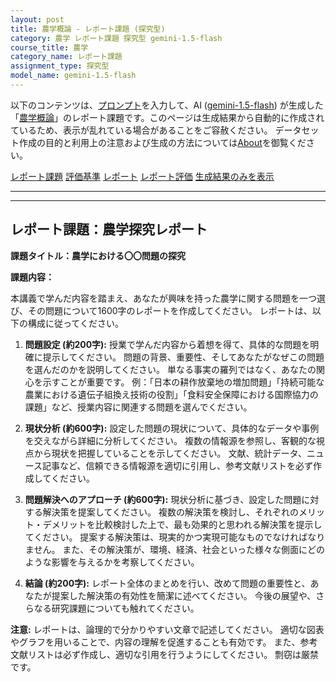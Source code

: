 ```yaml
---
layout: post
title: 農学概論 - レポート課題 (探究型)
category: 農学 レポート課題 探究型 gemini-1.5-flash
course_title: 農学
category_name: レポート課題
assignment_type: 探究型
model_name: gemini-1.5-flash
---
```


以下のコンテンツは、[プロンプト](http://127.0.0.1:8000/generated/農学/gemini-1.5-flash/prompt_レポート課題-探究型.md)を入力して、AI ([gemini-1.5-flash](contents/gemini-1.5-flash)) が生成した「[農学概論](/contents/農学/)」のレポート課題です。このページは生成結果から自動的に作成されているため、表示が乱れている場合があることをご容赦ください。
データセット作成の目的と利用上の注意および生成の方法については[About](/About)を御覧ください。

[レポート課題](../レポート課題-探究型)
[評価基準](../評価基準-探究型)
[レポート](../レポート-探究型)
[レポート評価](../レポート評価-探究型)
[生成結果のみを表示](http://127.0.0.1:8000/generated/農学/gemini-1.5-flash/レポート課題-探究型.md)
  

***
***
  
## レポート課題：農学探究レポート

**課題タイトル：農学における〇〇問題の探究**

**課題内容：**

本講義で学んだ内容を踏まえ、あなたが興味を持った農学に関する問題を一つ選び、その問題について1600字のレポートを作成してください。  レポートは、以下の構成に従ってください。

1. **問題設定 (約200字):**  授業で学んだ内容から着想を得て、具体的な問題を明確に提示してください。  問題の背景、重要性、そしてあなたがなぜこの問題を選んだのかを説明してください。  単なる事実の羅列ではなく、あなたの関心を示すことが重要です。  例：「日本の耕作放棄地の増加問題」「持続可能な農業における遺伝子組換え技術の役割」「食料安全保障における国際協力の課題」など、授業内容に関連する問題を選んでください。

2. **現状分析 (約600字):**  設定した問題の現状について、具体的なデータや事例を交えながら詳細に分析してください。  複数の情報源を参照し、客観的な視点から現状を把握していることを示してください。  文献、統計データ、ニュース記事など、信頼できる情報源を適切に引用し、参考文献リストを必ず作成してください。

3. **問題解決へのアプローチ (約600字):**  現状分析に基づき、設定した問題に対する解決策を提案してください。  複数の解決策を検討し、それぞれのメリット・デメリットを比較検討した上で、最も効果的と思われる解決策を提示してください。  提案する解決策は、現実的かつ実現可能なものでなければなりません。  また、その解決策が、環境、経済、社会といった様々な側面にどのような影響を与えるかを考察してください。

4. **結論 (約200字):**  レポート全体のまとめを行い、改めて問題の重要性と、あなたが提案した解決策の有効性を簡潔に述べてください。  今後の展望や、さらなる研究課題についても触れてください。


**注意:**  レポートは、論理的で分かりやすい文章で記述してください。  適切な図表やグラフを用いることで、内容の理解を促進することも有効です。  また、参考文献リストは必ず作成し、適切な引用を行うようにしてください。  剽窃は厳禁です。
